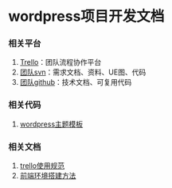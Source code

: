 wordpress项目开发文档
====================

### 相关平台

1. [Trello](https://trello.com)：团队流程协作平台
2. [团队svn](https://210.42.151.53:8000/svn)：需求文档、资料、UE图、代码
3. [团队github](https://github.com/netcool)：技术文档、可复用代码

### 相关代码

1. [wordpress主题模板](https://github.com/netcool/wp-theme-base)

### 相关文档

1. [trello使用规范](https://github.com/netcool/dev-wiki/blob/master/trello.md)
2. [前端环境搭建方法](https://github.com/netcool/dev-wiki/blob/master/fe-dev.md)
